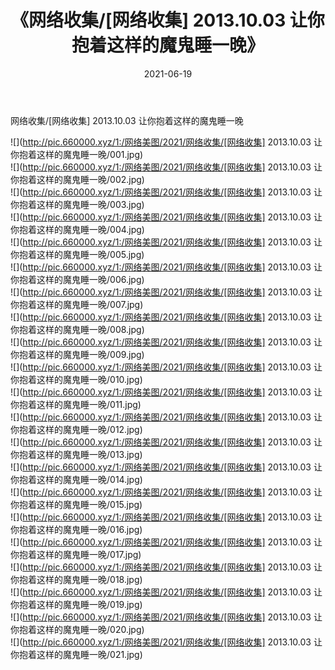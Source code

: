 ﻿---
layout: post
title:  《网络收集/[网络收集] 2013.10.03 让你抱着这样的魔鬼睡一晚》
date:   2021-06-19
img: http://pic.660000.xyz/1:/网络美图/2021/网络收集/[网络收集] 2013.10.03 让你抱着这样的魔鬼睡一晚/000.jpg
categories: [美女, 清纯, 唯美]
---

网络收集/[网络收集] 2013.10.03 让你抱着这样的魔鬼睡一晚

 ![](http://pic.660000.xyz/1:/网络美图/2021/网络收集/[网络收集] 2013.10.03 让你抱着这样的魔鬼睡一晚/001.jpg) <br>![](http://pic.660000.xyz/1:/网络美图/2021/网络收集/[网络收集] 2013.10.03 让你抱着这样的魔鬼睡一晚/002.jpg) <br>![](http://pic.660000.xyz/1:/网络美图/2021/网络收集/[网络收集] 2013.10.03 让你抱着这样的魔鬼睡一晚/003.jpg) <br>![](http://pic.660000.xyz/1:/网络美图/2021/网络收集/[网络收集] 2013.10.03 让你抱着这样的魔鬼睡一晚/004.jpg) <br>![](http://pic.660000.xyz/1:/网络美图/2021/网络收集/[网络收集] 2013.10.03 让你抱着这样的魔鬼睡一晚/005.jpg) <br>![](http://pic.660000.xyz/1:/网络美图/2021/网络收集/[网络收集] 2013.10.03 让你抱着这样的魔鬼睡一晚/006.jpg) <br>![](http://pic.660000.xyz/1:/网络美图/2021/网络收集/[网络收集] 2013.10.03 让你抱着这样的魔鬼睡一晚/007.jpg) <br>![](http://pic.660000.xyz/1:/网络美图/2021/网络收集/[网络收集] 2013.10.03 让你抱着这样的魔鬼睡一晚/008.jpg) <br>![](http://pic.660000.xyz/1:/网络美图/2021/网络收集/[网络收集] 2013.10.03 让你抱着这样的魔鬼睡一晚/009.jpg) <br>![](http://pic.660000.xyz/1:/网络美图/2021/网络收集/[网络收集] 2013.10.03 让你抱着这样的魔鬼睡一晚/010.jpg) <br>![](http://pic.660000.xyz/1:/网络美图/2021/网络收集/[网络收集] 2013.10.03 让你抱着这样的魔鬼睡一晚/011.jpg) <br>![](http://pic.660000.xyz/1:/网络美图/2021/网络收集/[网络收集] 2013.10.03 让你抱着这样的魔鬼睡一晚/012.jpg) <br>![](http://pic.660000.xyz/1:/网络美图/2021/网络收集/[网络收集] 2013.10.03 让你抱着这样的魔鬼睡一晚/013.jpg) <br>![](http://pic.660000.xyz/1:/网络美图/2021/网络收集/[网络收集] 2013.10.03 让你抱着这样的魔鬼睡一晚/014.jpg) <br>![](http://pic.660000.xyz/1:/网络美图/2021/网络收集/[网络收集] 2013.10.03 让你抱着这样的魔鬼睡一晚/015.jpg) <br>![](http://pic.660000.xyz/1:/网络美图/2021/网络收集/[网络收集] 2013.10.03 让你抱着这样的魔鬼睡一晚/016.jpg) <br>![](http://pic.660000.xyz/1:/网络美图/2021/网络收集/[网络收集] 2013.10.03 让你抱着这样的魔鬼睡一晚/017.jpg) <br>![](http://pic.660000.xyz/1:/网络美图/2021/网络收集/[网络收集] 2013.10.03 让你抱着这样的魔鬼睡一晚/018.jpg) <br>![](http://pic.660000.xyz/1:/网络美图/2021/网络收集/[网络收集] 2013.10.03 让你抱着这样的魔鬼睡一晚/019.jpg) <br>![](http://pic.660000.xyz/1:/网络美图/2021/网络收集/[网络收集] 2013.10.03 让你抱着这样的魔鬼睡一晚/020.jpg) <br>![](http://pic.660000.xyz/1:/网络美图/2021/网络收集/[网络收集] 2013.10.03 让你抱着这样的魔鬼睡一晚/021.jpg) <br>